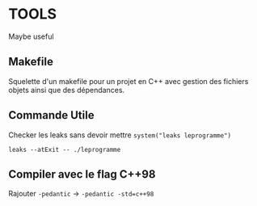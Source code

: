 # TOOLS
Maybe useful


## Makefile

Squelette d'un makefile pour un projet en C++ avec gestion des fichiers objets ainsi que des dépendances.

## Commande Utile

Checker les leaks sans devoir mettre `system("leaks leprogramme")`
```
leaks --atExit -- ./leprogramme
```


## Compiler avec le flag C++98

Rajouter `-pedantic` -> `-pedantic -std=c++98`
